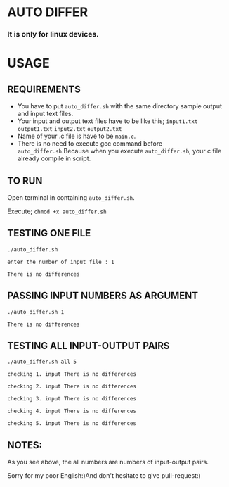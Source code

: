 # AUTO DIFFER
### It is only for linux devices.
# USAGE

## REQUIREMENTS
* You have to put `auto_differ.sh` with the same directory  sample output and input text files.
* Your input and output text files have to be like this;
`input1.txt`
`output1.txt`
`input2.txt`
`output2.txt`
* Name of your .c file is have to be `main.c`.
* There is no need to execute gcc command before `auto_differ.sh`.Because when you execute `auto_differ.sh`, your c file already compile in script.

## TO RUN
Open terminal in containing `auto_differ.sh`.

Execute;
`chmod +x auto_differ.sh`

## TESTING ONE FILE
`./auto_differ.sh`

`enter the number of input file : 1`

`There is no differences`

## PASSING INPUT NUMBERS AS ARGUMENT
`./auto_differ.sh 1`

`There is no differences`

## TESTING ALL INPUT-OUTPUT PAIRS

`./auto_differ.sh all 5`

`checking 1. input
There is no differences`

`checking 2. input
There is no differences`

`checking 3. input
There is no differences`

`checking 4. input
There is no differences`

`checking 5. input
There is no differences
`

## NOTES:
As you see above, the all numbers are numbers of input-output pairs.

Sorry for my poor English:)And don't hesitate to give pull-request:)
